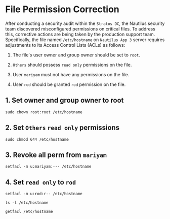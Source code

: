 # File Permission Correction
After conducting a security audit within the `Stratos DC`, the Nautilus security team discovered misconfigured permissions on critical files. To address this, corrective actions are being taken by the production support team. Specifically, the file named `/etc/hostname` on `Nautilus App 3` server requires adjustments to its Access Control Lists (ACLs) as follows:

1. The file's user owner and group owner should be set to `root`.

2. `Others` should possess `read only` permissions on the file.

3. User `mariyam` must not have any permissions on the file.

4. User `rod` should be granted `rod` permission on the file.

## 1. Set owner and group owner to root
`sudo chown root:root /etc/hostname`

## 2. Set `Others` `read only` permissions
`sudo chmod 644 /etc/hostname`

## 3. Revoke all perm from `mariyam`
`setfacl -m u:mariyam:--- /etc/hostname`

## 4. Set `read only` to `rod`
`setfacl -m u:rod:r-- /etc/hostname`

`ls -l /etc/hostname`

`getfacl /etc/hostname`